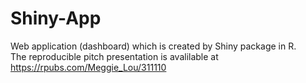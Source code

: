 # Shiny-App
Web application (dashboard) which is created by Shiny package in R.  
The reproducible pitch presentation is avalilable at https://rpubs.com/Meggie_Lou/311110

